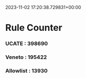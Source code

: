 2023-11-02 17:20:38.729831+00:00
# Rule Counter 
 ### UCATE : 398690

 ### Veneto : 195422

 ### Allowlist : 13930